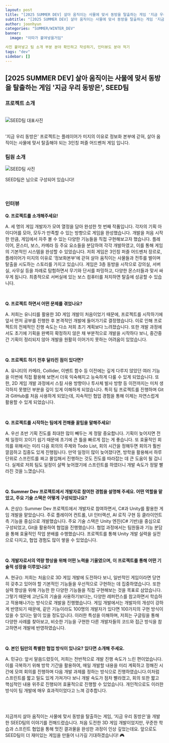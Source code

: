 ```yaml
---
layout: post
title: "[2025 SUMMER DEV] 살아 움직이는 사물에 맞서 동방을 탈출하는 게임 '지금 우리 동방은', SEED팀"
subtitle: "[2025 SUMMER DEV] 살아 움직이는 사물에 맞서 동방을 탈출하는 게임 '지금 우리 동방은', SEED팀"
author: joonhyun
categories: "SUMMER/WINTER_DEV"
banner:
  image: "이따가 붙여넣을거임"

사진 붙어넣고 팀 소개 부분 분야 확인하고 작성하기, 인터뷰도 분야 적기
tags: "dev"
sidebar: []
---
```

## [2025 SUMMER DEV] 살아 움직이는 사물에 맞서 동방을 탈출하는 게임 '지금 우리 동방은', SEED팀

### 프로젝트 소개

<br/>
<img src="이따가 붙여넣을게" alt="SEED팀 대표사진" />
<br/><br/>

'지금 우리 동방은' 프로젝트는 플레이어가 미지의 이유로 정보화 본부에 갇혀, 살아 움직이는 사물에 맞서 탈출해야 되는 3인칭 퍼즐 어드벤처 게임 입니다.

### 팀원 소개

<img src="https://github.com/user-attachments/assets/3f3f89fa-1cb9-4a0b-aa47-1dd6e8038ecc" alt="SEED팀 사진" />

SEED팀은 님으로 구성되어 있습니다!

<br/>

### 인터뷰

**Q. 프로젝트를 소개해주세요!**

A. 세 명의 게임 개발자가 모여 열정을 담아 완성한 첫 번째 작품입니다. 각자의 기획 아이디어를 모아, 모두가 만족할 수 있는 방향으로 게임을 완성했습니다. 개발을 처음 시작한 만큼, 게임에서 자주 볼 수 있는 다양한 기능들을 직접 구현해보고자 했습니다. 플레이어, 몬스터, 보스, 카메라 등 주요 요소들을 분담하여 각각 개발하였고, 이를 통해 게임의 기본적인 시스템을 완성할 수 있었습니다. 저희 게임은 3인칭 퍼즐 어드벤처 장르로, 플레이어가 미지의 이유로 ‘정보화본부’에 갇혀 살아 움직이는 사물들과 전투를 벌이며 탈출을 시도하는 스토리를 가지고 있습니다. 게임은 3층 동방을 시작으로 강의실, 서버실, 사무실 등을 차례로 탐험하면서 무기와 단서를 파밍하고, 다양한 몬스터들과 맞서 싸우게 됩니다. 최종적으로 서버실에 있는 보스 컴퓨터를 처치하면 탈출에 성공할 수 있습니다.

<br/>

**Q. 프로젝트 하면서 어떤 문제를 겪었나요?**

A. 저희는 유니티를 활용한 3D 게임 개발이 처음이었기 때문에, 프로젝트를 시작하기에 앞서 먼저 공부를 진행한 후 본격적인 개발에 들어가기로 결정했습니다. 이로 인해 프로젝트의 전체적인 진행 속도는 다소 저희 초기 계획보다 느려졌습니다. 또한 개발 과정에서도 초기에 기획을 완벽히 확정하지 않은 채 부분적으로 개발을 시작하다 보니, 중간중간 기획이 정리되지 않아 개발을 원활히 이어가지 못하는 어려움이 있었습니다.

<br/>

**Q. 프로젝트 하기 전후 달라진 점이 있다면?**

A. 유니티의 카메라, Collider, 이벤트 함수 등 이전에는 깊게 다루지 않았던 여러 기능을 이번에 직접 활용해 보면서 더욱 익숙해지고 능숙하게 다룰 수 있게 되었습니다. 또한, 2D 게임 개발 과정에서 스킬 사용 방향이나 투사체 발사 방향 등 이전까지는 미처 생각하지 못했던 부분을 깊이 있게 이해하게 되었습니다. 특히 팀 프로젝트를 진행하며 Git과 GitHub를 처음 사용하게 되었는데, 지속적인 협업 경험을 통해 이제는 자연스럽게 활용할 수 있게 되었습니다.

<br/>

**Q. 프로젝트를 시작하는 팀에게 전해줄 꿀팁을 말해주세요!**

A. 우선 초반 기획 진도를 최대한 많이 빼두는 게 정말 중요합니다. 기획이 늦어지면 전체 일정이 꼬이기 쉽기 때문에 초기에 큰 틀을 빠르게 잡는 게 좋습니다. 또 효율적인 회의를 위해서는 미리 다음 회의의 주제와 Todo List, 회의 시간을 정해두면 회의가 훨씬 깔끔하고 집중도 있게 진행됩니다. 만약 일정이 많이 늦어졌다면, 방학을 활용해서 하루 단위로 스프린트를 짜고 몰입해서 진행하는 것도 진도를 따라잡는 데 큰 도움이 될 겁니다. 실제로 저희 팀도 일정이 살짝 늦어졌기에 스프린트를 하였더니 개발 속도가 정말 빨라진 것을 느꼈습니다.

<br/>

**Q. Summer Dev 프로젝트에서 개발자로 참여한 경험을 설명해 주세요. 어떤 역할을 맡았고, 주요 기술 스택은 어떻게 구성되었나요?**

A. 은상(): Summer Dev 프로젝트에서 개발자로 참여하면서, C#과 Unity를 활용한 게임 개발을 맡았습니다. 주로 플레이어 컨트롤, UI 인터랙션, AI 로직 구현 등 클라이언트 측 기능을 중심으로 개발했습니다. 주요 기술 스택은 Unity 엔진(C# 기반)을 중심으로 구성되었고, Git을 활용하여 협업을 진행했습니다. 협업 과정에서는 팀원들과 기능 분담을 통해 효율적인 작업 분배를 수행했습니다. 프로젝트를 통해 Unity 개발 실력을 실전으로 다지고, 협업 경험도 많이 쌓을 수 있었습니다.

<br/>

**Q. 개발자로서의 역량 향상을 위해 어떤 노력을 기울였으며, 이 프로젝트를 통해 어떤 기술적 성장을 이루었나요?**

A. 현규(): 저희는 처음으로 3D 게임 개발에 도전하다 보니, 일반적인 게임이라면 당연히 갖추고 있어야 할 기본적인 기능들을 우선적으로 구현하는 데 집중하였습니다. 또한 실력 향상을 위해 가능한 한 다양한 기능들을 직접 구현해보는 것을 목표로 삼았습니다. 그렇기 때문에 고난도의 기술을 사용하기보다는, 다양한 레퍼런스를 참고하면서 학습하고 적용해나가는 방식으로 개발을 진행했습니다. 게임 개발에서는 개발자의 개성이 강하게 반영되기 때문에, 같은 기능이라도 100명의 개발자가 있다면 100가지의 구현 방식이 있을 수 있다는 말이 있을 정도입니다. 이러한 특성을 이해하며, 저희는 구글링을 통해 다양한 사례를 찾아보고, 비슷한 기능을 구현한 다른 개발자들의 코드와 접근 방식을 참고하면서 개발에 반영하였습니다. 

<br/>

**Q. 본인 팀만의 특별한 협업 방식이 있나요? 있다면 소개해 주세요.**

A. 민규(): 앞서 말씀드렸듯이, 저희는 전반적으로 개발 진행 속도가 느린 편이었습니다. 이를 극복하기 위해 방학 기간을 활용하여, 매일 개발할 내용을 미리 계획하고 정해진 시간에 모여 회의를 진행하며 다음 개발 과제를 정하는 방식으로 진행하였습니다.이처럼 스프린트를 짧고 밀도 있게 가져가다 보니 개발 속도가 점차 빨라졌고, 회의 또한 짧고 핵심적인 내용 위주로 진행되어 효율적으로 진행할 수 있었습니다. 개인적으로도 이러한 방식이 팀 개발에 매우 효과적이었다고 느껴 강추합니다.

<br/>
<br/>

지금까지 살아 움직이는 사물에 맞서 동방을 탈출하는 게임, ‘지금 우리 동방은’을 개발한 SEED팀의 이야기를 전해드렸습니다.
처음 도전한 3D 게임 개발이었지만, 꾸준한 학습과 스프린트 협업을 통해 멋진 결과물을 완성한 과정이 인상 깊었는데요. 앞으로도 SEED팀이 더 재미있는 게임을 만들어 나가길 기대하겠습니다! 🎮





